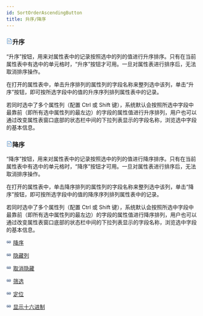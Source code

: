 ```yaml
---
id: SortOrderAscendingButton
title: 升序/降序
---
```

### ![](../../img/read.gif)升序

“升序”按钮，用来对属性表中的记录按照选中的列的值进行升序排序。只有在当前属性表中有选中的单元格时，“升序”按钮才可用。一旦对属性表进行排序后，无法取消排序操作。

在打开的属性表中，单击升序排列的属性列的字段名称来整列选中该列，单击“升序”按钮，即可按所选字段中的值的升序序列排列属性表中的记录。

若同时选中了多个属性列（配置 Ctrl 或 Shift
键），系统默认会按照所选中字段中最靠前（即所有选中属性列的最左边）的字段的属性值进行升序排列，用户也可以通过改变属性表窗口底部的状态栏中间的下拉列表显示的字段名称，浏览选中字段的基本信息。

### ![](../../img/read.gif)降序

“降序”按钮，用来对属性表中的记录按照选中的列的值进行降序排序。只有在当前属性表中有选中的单元格时，“降序”按钮才可用。一旦对属性表进行排序后，无法取消排序操作。

在打开的属性表中，单击降序排列的属性列的字段名称来整列选中该列，单击“降序”按钮，即可按所选字段中的值的降序序列排列属性表中的记录。

若同时选中了多个属性列（配置 Ctrl 或 Shift
键），系统默认会按照所选中字段中最靠前（即所有选中属性列的最左边）的字段的属性值进行降序排列，用户也可以通过改变属性表窗口底部的状态栏中间的下拉列表显示的字段名称，浏览选中字段的基本信息。

![](../../img/smalltitle.png) [降序](SortOrderDescendingButton.html)

![](../../img/smalltitle.png) [隐藏列](HideButton.html)

![](../../img/smalltitle.png) [取消隐藏](CancelHideButton.html)

![](../../img/smalltitle.png) [筛选](FilterButton.html)

![](../../img/smalltitle.png) [定位](GoToButton.html)

![](../../img/smalltitle.png) [显示十六进制](DisplayHexadecimal.html)


